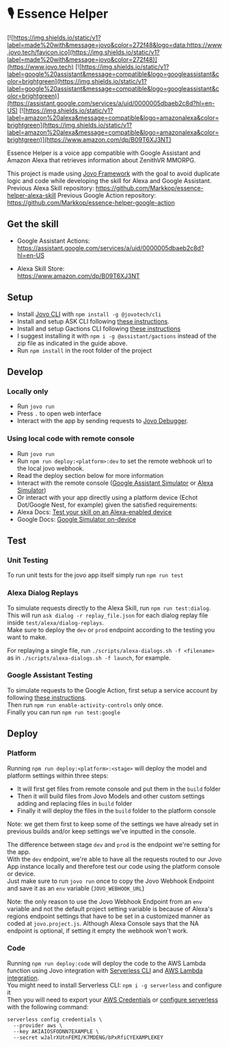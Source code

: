 # 🎙️ Essence Helper

[![https://img.shields.io/static/v1?label=made%20with&message=jovo&color=272f48&logo=data:https://www.jovo.tech/favicon.ico](https://img.shields.io/static/v1?label=made%20with&message=jovo&color=272f48)](https://www.jovo.tech)
[![https://img.shields.io/static/v1?label=google%20assistant&message=compatible&logo=googleassistant&color=brightgreen](https://img.shields.io/static/v1?label=google%20assistant&message=compatible&logo=googleassistant&color=brightgreen)](https://assistant.google.com/services/a/uid/0000005dbaeb2c8d?hl=en-US)
[![https://img.shields.io/static/v1?label=amazon%20alexa&message=compatible&logo=amazonalexa&color=brightgreen](https://img.shields.io/static/v1?label=amazon%20alexa&message=compatible&logo=amazonalexa&color=brightgreen)](https://www.amazon.com/dp/B09T6XJ3NT)

Essence Helper is a voice app compatible with Google Assistant and Amazon Alexa that retrieves information about ZenithVR MMORPG.

This project is made using [Jovo Framework](https://www.jovo.tech) with the goal to avoid duplicate logic and code while developing the skill for Alexa and Google Assistant.  
Previous Alexa Skill repository: https://github.com/Markkop/essence-helper-alexa-skill
Previous Google Action repository: https://github.com/Markkop/essence-helper-google-action

## Get the skill

- Google Assistant Actions:  
https://assistant.google.com/services/a/uid/0000005dbaeb2c8d?hl=en-US

- Alexa Skill Store:  
https://www.amazon.com/dp/B09T6XJ3NT

## Setup

- Install [Jovo CLI](https://www.jovo.tech/docs/cli) with `npm install -g @jovotech/cli`
- Install and setup ASK CLI following [these instructions](https://developer.amazon.com/en-US/docs/alexa/smapi/quick-start-alexa-skills-kit-command-line-interface.html).
- Install and setup Gactions CLI following [these instructions](https://developers.google.com/assistant/actionssdk/gactions)
- I suggest installing it with `npm i -g @assistant/gactions` instead of the zip file as indicated in the guide above.
- Run `npm install` in the root folder of the project

## Develop

### Locally only

- Run `jovo run`
- Press `.` to open web interface
- Interact with the app by sending requests to [Jovo Debugger](https://www.jovo.tech/docs/debugger).

### Using local code with remote console

- Run `jovo run`
- Run `npm run deploy:<platform>:dev` to set the remote webhook url to the local jovo webhook.
- Read the deploy section below for more information
- Interact with the remote console ([Google Assistant Simulator](https://developers.google.com/assistant/console/simulator) or [Alexa Simulator](https://developer.amazon.com/en-US/docs/alexa/devconsole/alexa-simulator.html))
- Or interact with your app directly using a platform device (Echot Dot/Google Nest, for example) given the satisfied requirements:
- Alexa Docs: [Test your skill on an Alexa-enabled device](https://developer.amazon.com/en-US/docs/alexa/test/test-your-skill-overview.html#alexa-device)
- Google Docs: [Google Simulator on-device](https://developers.google.com/assistant/console/simulator#on-device_testing)

## Test

### Unit Testing

To run unit tests for the jovo app itself simply run `npm run test`

### Alexa Dialog Replays

To simulate requests directly to the Alexa Skill, run `npm run test:dialog`.  
This will run `ask dialog -r replay_file.json` for each dialog replay file inside `test/alexa/dialog-replays`.  
Make sure to deploy the `dev` or `prod` endpoint according to the testing you want to make.

For replaying a single file, run `./scripts/alexa-dialogs.sh -f <filename>` as in `./scripts/alexa-dialogs.sh -f launch`, for example.

### Google Assistant Testing

To simulate requests to the Google Action, first setup a service account by following [these instructions](https://github.com/actions-on-google/actions-builder-conversation-components-nodejs/blob/master/README.md#running-tests).  
Then run `npm run enable-activity-controls` only once.  
Finally you can run `npm run test:google`

## Deploy

### Platform
Running `npm run deploy:<platform>:<stage>` will deploy the model and platform settings within three steps:

* It will first get files from remote console and put them in the `build` folder
* Then it will build files from Jovo Models and other custom settings adding and replacing files in `build` folder
* Finally it will deploy the files in the `build` folder to the platform console

Note: we get them first to keep some of the settings we have already set in previous builds and/or keep settings we've inputted in the console.

The difference between stage `dev` and `prod` is the endpoint we're setting for the app.  
With the `dev` endpoint, we're able to have all the requests routed to our Jovo App instance locally and therefore test our code using the platform console or device.  
Just make sure to run `jovo run` once to copy the Jovo Webhook Endpoint and save it as an `env` variable (`JOVO_WEBHOOK_URL`)

Note: the only reason to use the Jovo Webhook Endpoint from an `env` variable and not the default project setting variable is because of Alexa's regions endpoint settings that have to be set in a customized manner as coded at `jovo.project.js`. Although Alexa Console says that the NA endpoint is optional, if setting it empty the webhook won't work. 

### Code
Running `npm run deploy:code` will deploy the code to the AWS Lambda function using Jovo integration with [Serverless CLI](https://www.jovo.tech/marketplace/target-serverless) and [AWS Lambda integration](https://www.jovo.tech/marketplace/server-lambda).  
You might need to install Serverless CLI: `npm i -g serverless` and configure it  
Then you will need to export your [AWS Credentials](https://docs.aws.amazon.com/powershell/latest/userguide/pstools-appendix-sign-up.html) or [configure serverless]((https://www.serverless.com/framework/docs/providers/aws/guide/credentials/)) with the following command:

```	
serverless config credentials \
  --provider aws \
  --key AKIAIOSFODNN7EXAMPLE \
  --secret wJalrXUtnFEMI/K7MDENG/bPxRfiCYEXAMPLEKEY
```